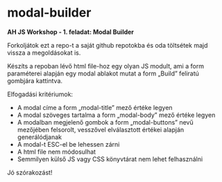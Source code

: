 # modal-builder
**AH JS Workshop - 1. feladat: Modal Builder**

Forkoljátok ezt a repo-t a saját github repotokba és oda töltsétek majd vissza a megoldásokat is.

Készíts a repoban lévő html file-hoz egy olyan JS modult, ami a form paraméterei alapján egy modal ablakot mutat a form „Build” feliratú gombjára kattintva.

Elfogadási kritériumok:  
-	A modal címe a form „modal-title” mező értéke legyen
-	A modal szöveges tartalma a form „modal-body” mező értéke legyen
-	A modalban megjelenő gombok a form „modal-buttons” nevű mezőjében felsorolt, vesszővel elválasztott értékei alapján generálódjanak
-	A modal-t ESC-el be lehessen zárni
-	A html file nem módosulhat
-	Semmilyen külső JS vagy CSS könyvtárat nem lehet felhasználni

Jó szórakozást!
